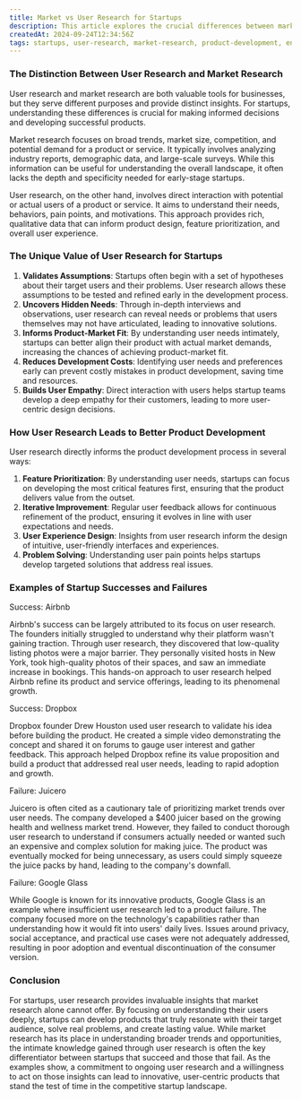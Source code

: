 ```yaml
---
title: Market vs User Research for Startups
description: This article explores the crucial differences between market and user research for startups, emphasizing how user research leads to better product development and increased chances of success.
createdAt: 2024-09-24T12:34:56Z
tags: startups, user-research, market-research, product-development, entrepreneurship, customer-insights, product-market-fit, business-strategy
---
```


### The Distinction Between User Research and Market Research

User research and market research are both valuable tools for businesses, but they serve different purposes and provide distinct insights. For startups, understanding these differences is crucial for making informed decisions and developing successful products.

Market research focuses on broad trends, market size, competition, and potential demand for a product or service. It typically involves analyzing industry reports, demographic data, and large-scale surveys. While this information can be useful for understanding the overall landscape, it often lacks the depth and specificity needed for early-stage startups.

User research, on the other hand, involves direct interaction with potential or actual users of a product or service. It aims to understand their needs, behaviors, pain points, and motivations. This approach provides rich, qualitative data that can inform product design, feature prioritization, and overall user experience.

### The Unique Value of User Research for Startups

1.  **Validates Assumptions**: Startups often begin with a set of hypotheses about their target users and their problems. User research allows these assumptions to be tested and refined early in the development process.
2.  **Uncovers Hidden Needs**: Through in-depth interviews and observations, user research can reveal needs or problems that users themselves may not have articulated, leading to innovative solutions.
3.  **Informs Product-Market Fit**: By understanding user needs intimately, startups can better align their product with actual market demands, increasing the chances of achieving product-market fit.
4.  **Reduces Development Costs**: Identifying user needs and preferences early can prevent costly mistakes in product development, saving time and resources.
5.  **Builds User Empathy**: Direct interaction with users helps startup teams develop a deep empathy for their customers, leading to more user-centric design decisions.

### How User Research Leads to Better Product Development

User research directly informs the product development process in several ways:

1.  **Feature Prioritization**: By understanding user needs, startups can focus on developing the most critical features first, ensuring that the product delivers value from the outset.
2.  **Iterative Improvement**: Regular user feedback allows for continuous refinement of the product, ensuring it evolves in line with user expectations and needs.
3.  **User Experience Design**: Insights from user research inform the design of intuitive, user-friendly interfaces and experiences.
4.  **Problem Solving**: Understanding user pain points helps startups develop targeted solutions that address real issues.

### Examples of Startup Successes and Failures

Success: Airbnb

Airbnb's success can be largely attributed to its focus on user research. The founders initially struggled to understand why their platform wasn't gaining traction. Through user research, they discovered that low-quality listing photos were a major barrier. They personally visited hosts in New York, took high-quality photos of their spaces, and saw an immediate increase in bookings. This hands-on approach to user research helped Airbnb refine its product and service offerings, leading to its phenomenal growth.

Success: Dropbox

Dropbox founder Drew Houston used user research to validate his idea before building the product. He created a simple video demonstrating the concept and shared it on forums to gauge user interest and gather feedback. This approach helped Dropbox refine its value proposition and build a product that addressed real user needs, leading to rapid adoption and growth.

Failure: Juicero

Juicero is often cited as a cautionary tale of prioritizing market trends over user needs. The company developed a $400 juicer based on the growing health and wellness market trend. However, they failed to conduct thorough user research to understand if consumers actually needed or wanted such an expensive and complex solution for making juice. The product was eventually mocked for being unnecessary, as users could simply squeeze the juice packs by hand, leading to the company's downfall.

Failure: Google Glass

While Google is known for its innovative products, Google Glass is an example where insufficient user research led to a product failure. The company focused more on the technology's capabilities rather than understanding how it would fit into users' daily lives. Issues around privacy, social acceptance, and practical use cases were not adequately addressed, resulting in poor adoption and eventual discontinuation of the consumer version.

### Conclusion

For startups, user research provides invaluable insights that market research alone cannot offer. By focusing on understanding their users deeply, startups can develop products that truly resonate with their target audience, solve real problems, and create lasting value. While market research has its place in understanding broader trends and opportunities, the intimate knowledge gained through user research is often the key differentiator between startups that succeed and those that fail. As the examples show, a commitment to ongoing user research and a willingness to act on those insights can lead to innovative, user-centric products that stand the test of time in the competitive startup landscape.
